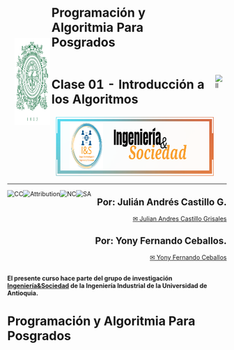 <div align="center">
<table>
    <thead>
        <tr>
            <td rowspan="3">
                <img alt="UdeA" height="200px" src="https://raw.githubusercontent.com/juliancastillo-udea/2024-1-ProgramacionPosgrados/main/images/Escudo-UdeA.svg" hspace="10px" vspace="0px">
            </td>
            <td>
                <h1><b>Programación y Algoritmia Para Posgrados</b></h1>
            </td>
            <td rowspan="3">
                <img alt="II" height="200px" src="https://upload.wikimedia.org/wikipedia/commons/thumb/b/b9/Ingenier%C3%ADa_Industrial_UdeA.png/1026px-Ingenier%C3%ADa_Industrial_UdeA.png" hspace="0px" vspace="0px">
            </td>
        </tr>
        <tr>
            <td>
                <h1><b>Clase 01 - Introducción a los Algoritmos</b></h1>
            </td>
        </tr>
        <tr>
            <td>
                <img align="center" alt="I&S" height="135px" src="https://raw.githubusercontent.com/juliancastillo-udea/2024-1-ProgramacionPosgrados/main/images/IS.png" hspace="10px" vspace="0px">
            </td>
        </tr>
    </thead>
</table>

</div>

<hr size=10 noshade color="green">
<p>
<img alt="CC" height="70px" src="https://mirrors.creativecommons.org/presskit/icons/by.xlarge.png" align="left" hspace="0px" vspace="0px">
<img alt="Attribution" height="70px" src="https://mirrors.creativecommons.org/presskit/icons/nc.xlarge.png" align="left" hspace="0px" vspace="0px">
<img alt="NC" height="70px" src="https://mirrors.creativecommons.org/presskit/icons/sa.xlarge.png" align="left" hspace="0px" vspace="0px">
<img alt="SA" height="70px" src="https://creativecommons.org//wp-content/themes/vocabulary-theme/vocabulary/svg/cc/icons/cc-icons.svg#cc-logo" align="left" hspace="0px" vspace="0px">
</p>

<div align="right">
<h2> <b> Por: Julián Andrés Castillo G. </b> </h2>
<a href="mailto:jandres.castillo@udea.edu.co"> ✉ Julian Andres Castillo Grisales </a>
<h2> <b> Por: Yony Fernando Ceballos. </b> </h2>
<a href="mailto:yony.ceballos@udea.edu.co"> ✉ Yony Fernando Ceballos </a>
</div>

<br>

**El presente curso hace parte del grupo de investigación [Ingeniería&Sociedad](https://www.udea.edu.co/wps/portal/udea/web/inicio/investigacion/grupos-investigacion/ingenieria-tecnologia/ingenieria-sociedad/integrantes/!ut/p/z1/jZDLbsIwEEW_hS_w2JMHWbqOE0wcxw6mUG9QVigSBBaI729UISRCS5ndSOee0VwSyJaEobv2--7Sn4buMO5fIdkZF0vKBOjS2QIcb_lKe28EMrL5AeaZYJRHoKGiMXAnrfGNsPmSkfBOHv4YDu_lXwDhtX5DwuMJKNrxA13VyNoEvU6nQJn6DLi0kEboDP-kU6ABNxpqExUfpeIVi2_AvaQmb0YgyeXCU0RB2ZNBoQSXmdhiqViU4tTwS83_PXo-rtdb6FWv9rNv4u7n-A!!/?1dmy&urile=wcm%3apath%3a%2FPortalUdeA%2FasPortalUdeA%2FasHomeUdeA%2FInvestigaci%2521c3%2521b3n%2FGrupos%2Bde%2Binvestigaci%2521c3%2521b3n%2FIngenier%2521c3%2521ada%2By%2Btecnolog%2521c3%2521ada%2FIngenier%2521c3%2521ada%2By%2Bsociedad) de la Ingeniería Industrial de la Universidad de Antioquia.**

# **Programación y Algoritmia Para Posgrados**
